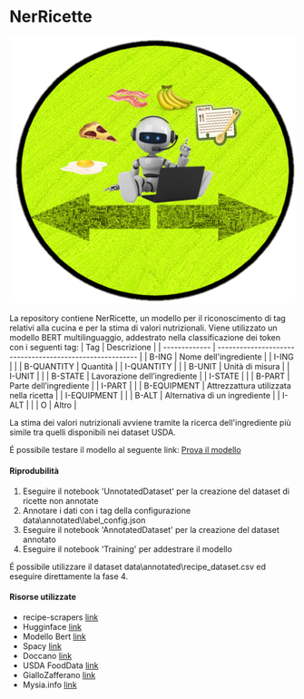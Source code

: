 # NerRicette
![Bot](assets/imgs/bot_green.png?raw=true "Bot")

La repository contiene NerRicette, un modello per il riconoscimento di tag relativi alla cucina e per la stima di valori nutrizionali.
Viene utilizzato un modello BERT multilinguaggio, addestrato nella classificazione dei token con i seguenti tag:
| Tag           | Descrizione                                              |
| ------------- | -------------------------------------------------------- |
| B-ING         | Nome dell'ingrediente                                    |
| I-ING         |                                                          |
| B-QUANTITY    | Quantità                                                 |
| I-QUANTITY    |                                                          |
| B-UNIT        | Unità di misura                                          |
| I-UNIT        |                                                          |
| B-STATE       | Lavorazione dell’ingrediente                             |
| I-STATE       |                                                          |
| B-PART        | Parte dell’ingrediente                                   |
| I-PART        |                                                          |
| B-EQUIPMENT   | Attrezzattura utilizzata nella ricetta                   |
| I-EQUIPMENT   |                                                          |
| B-ALT         | Alternativa di un ingrediente                            |
| I-ALT         |                                                          |
| O             | Altro                                                    |


La stima dei valori nutrizionali avviene tramite la ricerca dell'ingrediente più simile
tra quelli disponibili nei dataset USDA.


É possibile testare il modello al seguente link:
[Prova il modello](https://colab.research.google.com/drive/1uDFF2jacVXE4TaxSXtPhCpB4YNwkganj#)

#### Riprodubilità

1. Eseguire il notebook 'UnnotatedDataset' per la creazione del dataset di ricette non annotate
2. Annotare i dati con i tag della configurazione data\annotated\label_config.json
3. Eseguire il notebook 'AnnotatedDataset' per la creazione del dataset annotato
4. Eseguire il notebook 'Training' per addestrare il modello

É possibile utilizzare il dataset data\annotated\recipe_dataset.csv ed eseguire direttamente la fase 4.

#### Risorse utilizzate

* recipe-scrapers [link](https://github.com/hhursev/recipe-scrapers)
* Hugginface [link](https://huggingface.co/)
* Modello Bert [link](https://huggingface.co/bert-base-multilingual-uncased)
* Spacy [link](https://spacy.io/)
* Doccano [link](https://github.com/doccano/doccano)
* USDA FoodData [link](https://fdc.nal.usda.gov/)
* GialloZafferano [link](https://www.giallozafferano.it/)
* Mysia.info [link](https://www.misya.info/)